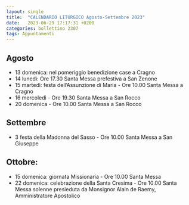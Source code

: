 ```yaml
---
layout: single
title:  "CALENDARIO LITURGICO Agosto-Settembre 2023"
date:   2023-06-29 17:17:31 +0200
categories: bollettino 2307
tags: Appuntamenti
---
```



## Agosto

- 13   domenica: nel pomeriggio benedizione case a Cragno
- 14   lunedì: Ore 17.30 Santa Messa prefestiva a San Zenone
- 15   martedì: festa dell’Assunzione di Maria - Ore 10.00 Santa Messa a Cragno
- 16   mercoledì - Ore 19.30 Santa Messa a San Rocco
- 20   domenica -      Ore 10.00 Santa Messa a San Rocco

## Settembre

- 3    festa della Madonna del Sasso -     Ore 10.00 Santa Messa a San Giuseppe

## Ottobre:

- 15   domenica: giornata Missionaria - Ore 10.00 Santa Messa
- 22   domenica: celebrazione della Santa Cresima -      Ore 10.00 Santa Messa solenne presieduta da Monsignor Alain de Raemy,
     Amministratore Apostolico



